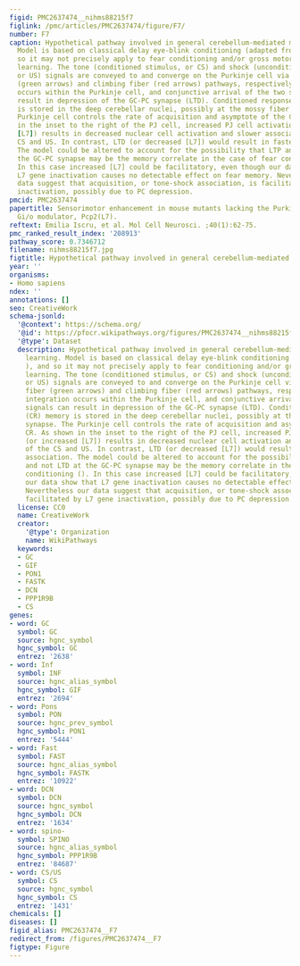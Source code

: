```yaml
---
figid: PMC2637474__nihms88215f7
figlink: /pmc/articles/PMC2637474/figure/F7/
number: F7
caption: Hypothetical pathway involved in general cerebellum-mediated motor learning.
  Model is based on classical delay eye-blink conditioning (adapted from  in ), and
  so it may not precisely apply to fear conditioning and/or gross motor (rotarod)
  learning. The tone (conditioned stimulus, or CS) and shock (unconditioned stimulus,
  or US) signals are conveyed to and converge on the Purkinje cell via the mossy fiber
  (green arrows) and climbing fiber (red arrows) pathways, respectively. Signal integration
  occurs within the Purkinje cell, and conjunctive arrival of the two signals can
  result in depression of the GC-PC synapse (LTD). Conditioned response (CR) memory
  is stored in the deep cerebellar nuclei, possibly at the mossy fiber synapse. The
  Purkinje cell controls the rate of acquisition and asymptote of the CR. As shown
  in the inset to the right of the PJ cell, increased PJ cell activation (or increased
  [L7]) results in decreased nuclear cell activation and slower association of the
  CS and US. In contrast, LTD (or decreased [L7]) would result in faster association.
  The model could be altered to account for the possibility that LTP and not LTD at
  the GC-PC synapse may be the memory correlate in the case of fear conditioning ().
  In this case increased [L7] could be facilitatory, even though our data show that
  L7 gene inactivation causes no detectable effect on fear memory. Nevertheless our
  data suggest that acquisition, or tone-shock association, is facilitated by L7 gene
  inactivation, possibly due to PC depression.
pmcid: PMC2637474
papertitle: Sensorimotor enhancement in mouse mutants lacking the Purkinje cell-specific
  Gi/o modulator, Pcp2(L7).
reftext: Emilia Iscru, et al. Mol Cell Neurosci. ;40(1):62-75.
pmc_ranked_result_index: '208913'
pathway_score: 0.7346712
filename: nihms88215f7.jpg
figtitle: Hypothetical pathway involved in general cerebellum-mediated motor learning
year: ''
organisms:
- Homo sapiens
ndex: ''
annotations: []
seo: CreativeWork
schema-jsonld:
  '@context': https://schema.org/
  '@id': https://pfocr.wikipathways.org/figures/PMC2637474__nihms88215f7.html
  '@type': Dataset
  description: Hypothetical pathway involved in general cerebellum-mediated motor
    learning. Model is based on classical delay eye-blink conditioning (adapted from  in
    ), and so it may not precisely apply to fear conditioning and/or gross motor (rotarod)
    learning. The tone (conditioned stimulus, or CS) and shock (unconditioned stimulus,
    or US) signals are conveyed to and converge on the Purkinje cell via the mossy
    fiber (green arrows) and climbing fiber (red arrows) pathways, respectively. Signal
    integration occurs within the Purkinje cell, and conjunctive arrival of the two
    signals can result in depression of the GC-PC synapse (LTD). Conditioned response
    (CR) memory is stored in the deep cerebellar nuclei, possibly at the mossy fiber
    synapse. The Purkinje cell controls the rate of acquisition and asymptote of the
    CR. As shown in the inset to the right of the PJ cell, increased PJ cell activation
    (or increased [L7]) results in decreased nuclear cell activation and slower association
    of the CS and US. In contrast, LTD (or decreased [L7]) would result in faster
    association. The model could be altered to account for the possibility that LTP
    and not LTD at the GC-PC synapse may be the memory correlate in the case of fear
    conditioning (). In this case increased [L7] could be facilitatory, even though
    our data show that L7 gene inactivation causes no detectable effect on fear memory.
    Nevertheless our data suggest that acquisition, or tone-shock association, is
    facilitated by L7 gene inactivation, possibly due to PC depression.
  license: CC0
  name: CreativeWork
  creator:
    '@type': Organization
    name: WikiPathways
  keywords:
  - GC
  - GIF
  - PON1
  - FASTK
  - DCN
  - PPP1R9B
  - CS
genes:
- word: GC
  symbol: GC
  source: hgnc_symbol
  hgnc_symbol: GC
  entrez: '2638'
- word: Inf
  symbol: INF
  source: hgnc_alias_symbol
  hgnc_symbol: GIF
  entrez: '2694'
- word: Pons
  symbol: PON
  source: hgnc_prev_symbol
  hgnc_symbol: PON1
  entrez: '5444'
- word: Fast
  symbol: FAST
  source: hgnc_alias_symbol
  hgnc_symbol: FASTK
  entrez: '10922'
- word: DCN
  symbol: DCN
  source: hgnc_symbol
  hgnc_symbol: DCN
  entrez: '1634'
- word: spino-
  symbol: SPINO
  source: hgnc_alias_symbol
  hgnc_symbol: PPP1R9B
  entrez: '84687'
- word: CS/US
  symbol: CS
  source: hgnc_symbol
  hgnc_symbol: CS
  entrez: '1431'
chemicals: []
diseases: []
figid_alias: PMC2637474__F7
redirect_from: /figures/PMC2637474__F7
figtype: Figure
---
```

